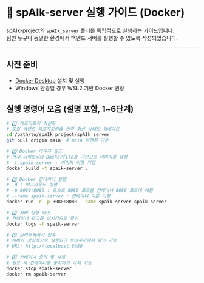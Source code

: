 
# 🚀 spAIk-server 실행 가이드 (Docker)

spAIk-project의 `spAIk_server` 폴더를 독립적으로 실행하는 가이드입니다.  
팀원 누구나 동일한 환경에서 백엔드 서버를 실행할 수 있도록 작성되었습니다.

---
## 사전 준비
- [Docker Desktop](https://www.docker.com/products/docker-desktop/) 설치 및 실행
- Windows 환경일 경우 WSL2 기반 Docker 권장


## 실행 명령어 모음 (설명 포함, 1~6단계)
```bash
# 1️⃣ 레포지토리 최신화
# 로컬 백엔드 레포지토리를 원격 최신 상태로 업데이트
cd /path/to/spAIk_project/spAIk_server
git pull origin main  # main 브랜치 기준

# 2️⃣ Docker 이미지 빌드
# 현재 디렉토리의 Dockerfile을 기반으로 이미지를 생성
# -t spaik-server : 이미지 이름 지정
docker build -t spaik-server .

# 3️⃣ Docker 컨테이너 실행
# -d : 백그라운드 실행
# -p 8080:8080 : 호스트 8080 포트를 컨테이너 8080 포트에 매핑
# --name spaik-server : 컨테이너 이름 지정
docker run -d -p 8080:8080 --name spaik-server spaik-server

# 4️⃣ 서버 실행 확인
# 컨테이너 로그를 실시간으로 확인
docker logs -f spaik-server

# 5️⃣ 브라우저에서 접속
# 서버가 정상적으로 실행되면 브라우저에서 확인 가능
# URL: http://localhost:8080

# 6️⃣ 컨테이너 중지 및 삭제
# 필요 시 컨테이너를 중지하고 삭제 가능
docker stop spaik-server
docker rm spaik-server

